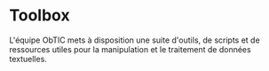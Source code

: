 # Toolbox

L'équipe ObTIC mets à disposition une suite d'outils, de scripts et de ressources utiles pour la manipulation et le traitement de données textuelles.


